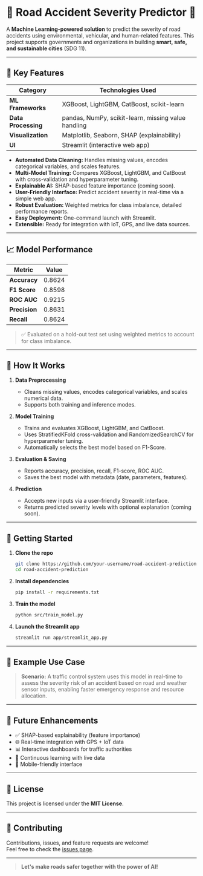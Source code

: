 # 🚦 Road Accident Severity Predictor 🚗

A **Machine Learning-powered solution** to predict the severity of road accidents using environmental, vehicular, and human-related features. This project supports governments and organizations in building **smart, safe, and sustainable cities** (SDG 11).

---

## 🌟 Key Features

| Category         | Technologies Used                                      |
|------------------|-------------------------------------------------------|
| **ML Frameworks**| XGBoost, LightGBM, CatBoost, scikit-learn             |
| **Data Processing** | pandas, NumPy, scikit-learn, missing value handling   |
| **Visualization**| Matplotlib, Seaborn, SHAP (explainability)            |
| **UI**           | Streamlit (interactive web app)                       |

- **Automated Data Cleaning:** Handles missing values, encodes categorical variables, and scales features.
- **Multi-Model Training:** Compares XGBoost, LightGBM, and CatBoost with cross-validation and hyperparameter tuning.
- **Explainable AI:** SHAP-based feature importance (coming soon).
- **User-Friendly Interface:** Predict accident severity in real-time via a simple web app.
- **Robust Evaluation:** Weighted metrics for class imbalance, detailed performance reports.
- **Easy Deployment:** One-command launch with Streamlit.
- **Extensible:** Ready for integration with IoT, GPS, and live data sources.

---

## 📈 Model Performance

| Metric      | Value   |
|-------------|---------|
| **Accuracy**    | 0.8624  |
| **F1 Score**    | 0.8598  |
| **ROC AUC**     | 0.9215  |
| **Precision**   | 0.8631  |
| **Recall**      | 0.8624  |

> ✅ Evaluated on a hold-out test set using weighted metrics to account for class imbalance.

---

## 🧠 How It Works

1. **Data Preprocessing**
    - Cleans missing values, encodes categorical variables, and scales numerical data.
    - Supports both training and inference modes.

2. **Model Training**
    - Trains and evaluates XGBoost, LightGBM, and CatBoost.
    - Uses StratifiedKFold cross-validation and RandomizedSearchCV for hyperparameter tuning.
    - Automatically selects the best model based on F1-Score.

3. **Evaluation & Saving**
    - Reports accuracy, precision, recall, F1-score, ROC AUC.
    - Saves the best model with metadata (date, parameters, features).

4. **Prediction**
    - Accepts new inputs via a user-friendly Streamlit interface.
    - Returns predicted severity levels with optional explanation (coming soon).

---

## 🚀 Getting Started

1. **Clone the repo**
    ```bash
    git clone https://github.com/your-username/road-accident-prediction.git
    cd road-accident-prediction
    ```

2. **Install dependencies**
    ```bash
    pip install -r requirements.txt
    ```

3. **Train the model**
    ```bash
    python src/train_model.py
    ```

4. **Launch the Streamlit app**
    ```bash
    streamlit run app/streamlit_app.py
    ```

---

## 🧪 Example Use Case

> **Scenario:** A traffic control system uses this model in real-time to assess the severity risk of an accident based on road and weather sensor inputs, enabling faster emergency response and resource allocation.

---

## 🔮 Future Enhancements

- ✅ SHAP-based explainability (feature importance)
- 🌐 Real-time integration with GPS + IoT data
- 📊 Interactive dashboards for traffic authorities
- 🔁 Continuous learning with live data
- 📱 Mobile-friendly interface

---

## 📄 License

This project is licensed under the **MIT License**.

---

## 🤝 Contributing

Contributions, issues, and feature requests are welcome!  
Feel free to check the [issues page](../../issues).

---

> **Let's make roads safer together with the power of AI!**

